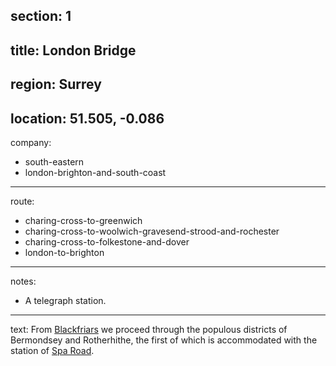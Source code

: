 section: 1
----
title: London Bridge
----
region: Surrey
----
location: 51.505, -0.086
----
company:
- south-eastern
- london-brighton-and-south-coast
----
route:
- charing-cross-to-greenwich
- charing-cross-to-woolwich-gravesend-strood-and-rochester
- charing-cross-to-folkestone-and-dover
- london-to-brighton
----
notes:
- A telegraph station.
----
text: From [Blackfriars](/stations/blackfriars) we proceed through the populous districts of Bermondsey and Rotherhithe, the first of which is accommodated with the station of [Spa Road](/stations/spa-road).

